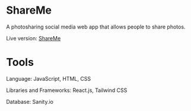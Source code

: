 # ShareMe
A photosharing social media web app that allows people to share photos.

Live version: [ShareMe](https://shareme-yuhao.netlify.app)

# Tools
Language: JavaScript, HTML, CSS

Libraries and Frameworks: React.js, Tailwind CSS

Database: Sanity.io
